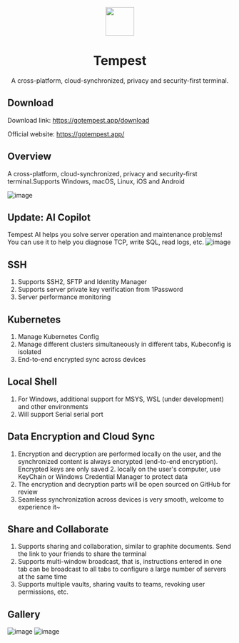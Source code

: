 <p align="center">
    <img src="https://github.com/MicaApps/Tempest/assets/6630660/a3dfc68b-f349-4a78-9584-8c9e0aec3480" alter="Tempest Icon" align="center" width=64 />
    <h1 align="center">Tempest</h1>
    <p align="center">A cross-platform, cloud-synchronized, privacy and security-first terminal.</p>
</p>



## Download
Download link: https://gotempest.app/download

Official website: https://gotempest.app/

## Overview
A cross-platform, cloud-synchronized, privacy and security-first terminal.Supports Windows, macOS, Linux, iOS and Android


![image](https://github.com/MicaApps/Tempest/assets/6630660/0883d62d-11de-43ef-b43e-c8d217993b93)

## Update: AI Copilot
Tempest AI helps you solve server operation and maintenance problems! You can use it to help you diagnose TCP, write SQL, read logs, etc.
![image](https://github.com/MicaApps/Tempest/assets/6630660/ce471d85-8a91-45b2-b847-2d7f2a3e6ee4)

## SSH
1. Supports SSH2, SFTP and Identity Manager
2. Supports server private key verification from 1Password
3. Server performance monitoring

## Kubernetes
1. Manage Kubernetes Config
2. Manage different clusters simultaneously in different tabs, Kubeconfig is isolated
3. End-to-end encrypted sync across devices

## Local Shell
1. For Windows, additional support for MSYS, WSL (under development) and other environments
2. Will support Serial serial port

## Data Encryption and Cloud Sync
1. Encryption and decryption are performed locally on the user, and the synchronized content is always encrypted (end-to-end encryption). Encrypted keys are only saved 2. locally on the user's computer, use KeyChain or Windows Credential Manager to protect data
3. The encryption and decryption parts will be open sourced on GitHub for review
4. Seamless synchronization across devices is very smooth, welcome to experience it~

## Share and Collaborate
1. Supports sharing and collaboration, similar to graphite documents. Send the link to your friends to share the terminal
2. Supports multi-window broadcast, that is, instructions entered in one tab can be broadcast to all tabs to configure a large number of servers at the same time
3. Supports multiple vaults, sharing vaults to teams, revoking user permissions, etc.

## Gallery
![image](https://github.com/MicaApps/Tempest/assets/6630660/cbbcf6ec-c407-471b-b71d-24115f898bf4)
![image](https://github.com/MicaApps/Tempest/assets/6630660/3d774ee9-4802-47a1-b654-d1fd25e0f4aa)

